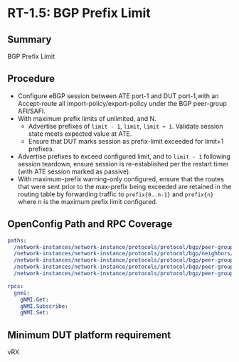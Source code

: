 # RT-1.5: BGP Prefix Limit

## Summary

BGP Prefix Limit

## Procedure

*   Configure eBGP session between ATE port-1 and DUT port-1,with an Accept-route all import-policy/export-policy under the BGP peer-group AFI/SAFI.
*   With maximum prefix limits of unlimited, and N.
    *   Advertise prefixes of `limit - 1`, `limit`, `limit + 1`. Validate
        session state meets expected value at ATE.
    *   Ensure that DUT marks session as prefix-limit exceeded for limit+1
        prefixes.
*   Advertise prefixes to exceed configured limit, and to `limit - 1` following
    session teardown, ensure session is re-established per the restart timer
    (with ATE session marked as passive).
*   With maximum-prefix warning-only configured, ensure that the routes that
    were sent prior to the max-prefix being exceeded are retained in the routing
    table by forwarding traffic to `prefix{0..n-1}` and `prefix{n}` where n is
    the maximum prefix limit configured.

## OpenConfig Path and RPC Coverage

```yaml
paths:
  /network-instances/network-instance/protocols/protocol/bgp/peer-groups/peer-group/state/peer-group-name:
  /network-instances/network-instance/protocols/protocol/bgp/neighbors/neighbor/state/neighbor-address:
  /network-instances/network-instance/protocols/protocol/bgp/peer-groups/peer-group/afi-safis/afi-safi/ipv4-unicast/prefix-limit/config/max-prefixes:
  /network-instances/network-instance/protocols/protocol/bgp/peer-groups/peer-group/afi-safis/afi-safi/ipv4-unicast/prefix-limit/state/warning-threshold-pct:
  /network-instances/network-instance/protocols/protocol/bgp/peer-groups/peer-group/afi-safis/afi-safi/ipv4-unicast/prefix-limit/state/prefix-limit-exceeded:

rpcs:
  gnmi:
    gNMI.Get:
    gNMI.Subscribe:
    gNMI.Set:
```

## Minimum DUT platform requirement

vRX
